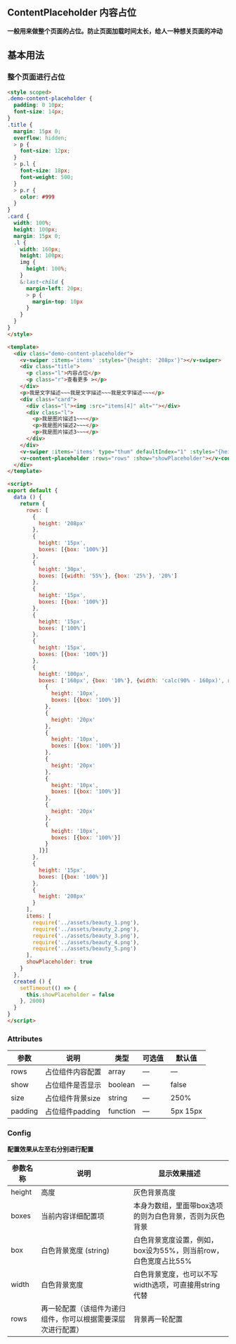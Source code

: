 ## ContentPlaceholder 内容占位

**一般用来做整个页面的占位。防止页面加载时间太长，给人一种想关页面的冲动**

## 基本用法

### 整个页面进行占位

```html
<style scoped>
.demo-content-placeholder {
  padding: 0 10px;
  font-size: 14px;
}
.title {
  margin: 15px 0;
  overflow: hidden;
  > p {
    font-size: 12px;
  }
  > p.l {
    font-size: 18px;
    font-weight: 500;
  }
  > p.r {
    color: #999
  }
}
.card {
  width: 100%;
  height: 100px;
  margin: 15px 0;
  .l {
    width: 160px;
    height: 100px;
    img {
      height: 100%;
    }
    &:last-child {
      margin-left: 20px;
      > p {
        margin-top: 10px
      }
    }
  }
}
</style>

<template>
  <div class="demo-content-placeholder">
    <v-swiper :items='items' :styles="{height: '208px'}"></v-swiper>
    <div class="title">
      <p class="l">内容占位</p>
      <p class="r">查看更多 ></p>
    </div>
    <p>我是文字描述~~~我是文字描述~~~我是文字描述~~~</p>
    <div class="card">
      <div class="l"><img :src="items[4]" alt=""></div>
      <div class="l">
        <p>我是图片描述1~~~</p>
        <p>我是图片描述2~~~</p>
        <p>我是图片描述3~~~</p>
      </div>
    </div>
    <v-swiper :items='items' type="thum" defaultIndex="1" :styles="{height: '208px'}"></v-swiper>
    <v-content-placeholder :rows="rows" :show="showPlaceholder"></v-content-placeholder>
  </div>
</template>

<script>
export default {
  data () {
    return {
      rows: [
        {
          height: '208px'
        },
        {
          height: '15px',
          boxes: [{box: '100%'}]
        },
        {
          height: '30px',
          boxes: [{width: '55%'}, {box: '25%'}, '20%']
        },
        {
          height: '15px',
          boxes: [{box: '100%'}]
        },
        {
          height: '15px',
          boxes: ['100%']
        },
        {
          height: '15px',
          boxes: [{box: '100%'}]
        },
        {
          height: '100px',
          boxes: ['160px', {box: '10%'}, {width: 'calc(90% - 160px)', rows: [
            {
              height: '10px',
              boxes: [{box: '100%'}]
            },
            {
              height: '20px'
            },
            {
              height: '10px',
              boxes: [{box: '100%'}]
            },
            {
              height: '20px'
            },
            {
              height: '10px',
              boxes: [{box: '100%'}]
            },
            {
              height: '20px'
            },
            {
              height: '10px',
              boxes: [{box: '100%'}]
            }
          ]}]
        },
        {
          height: '15px',
          boxes: [{box: '100%'}]
        },
        {
          height: '208px'
        }
      ],
      items: [
        require('../assets/beauty_1.png'),
        require('../assets/beauty_2.png'),
        require('../assets/beauty_3.png'),
        require('../assets/beauty_4.png'),
        require('../assets/beauty_5.png')
      ],
      showPlaceholder: true
    }
  },
  created () {
    setTimeout(() => {
      this.showPlaceholder = false
    }, 2000)
  }
}
</script>
```

### Attributes

| 参数      | 说明    | 类型      | 可选值       | 默认值   |
|---------- |-------- |---------- |-------------  |-------- |
| rows  | 占位组件内容配置    | array   | — | — |
| show  | 占位组件是否显示  |  boolean  | — | false   |
| size  | 占位组件背景size  |  string  | — | 250%   |
| padding  | 占位组件padding    | function   | — | 5px 15px   |

### Config

**配置效果从左至右分别进行配置**

| 参数名称      | 说明    | 显示效果描述      |
|---------- |-------- |---------- |
| height  | 高度    | 灰色背景高度 |
| boxes  | 当前内容详细配置项    | 本身为数组，里面带box选项的则为白色背景，否则为灰色背景 |
| box  | 白色背景宽度 (string)    | 白色背景宽度设置，例如，box设为55%，则当前row，白色宽度占比55% |
| width  | 白色背景宽度    | 白色背景宽度，也可以不写width选项，可直接用string代替 |
| rows  | 再一轮配置（该组件为递归组件，你可以根据需要深层次进行配置）    | 背景再一轮配置 |
